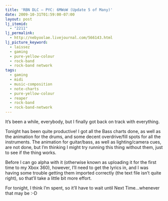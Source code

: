 ```yaml
---
title: 'RBN DLC – PYC: 6MWoW (Update 5 of Many)'
date: 2009-10-31T01:59:00-07:00
layout: post
lj_itemid:
  - "2211"
lj_permalink:
  - http://nebyoolae.livejournal.com/566143.html
lj_picture_keyword:
  - laissez
  - gaming
  - pure-yellow-colour
  - rock-band
  - rock-band network
tags:
  - gaming
  - midi
  - music-composition
  - note-charts
  - pure-yellow-colour
  - reaper
  - rock-band
  - rock-band-network
---
```

It&#8217;s been a while, everybody, but I finally got back on track with everything.

Tonight has been quite productive! I got all the Bass charts done, as well as the animation for the drums, and some decent overdrive/fill spots for all the instruments. The animation for guitar/bass, as well as lighting/camera cues, are not done, but I&#8217;m thinking I might try running this thing without them, just to see if the thing works.

<!--more-->

Before I can go alpha with it (otherwise known as uploading it for the first time to my Xbox 360), however, I&#8217;ll need to get the lyrics in, and I was having some trouble getting them imported correctly (the text file isn&#8217;t quite right), so that&#8217;ll take a little bit more effort.

For tonight, I think I&#8217;m spent, so it&#8217;ll have to wait until Next Time&#8230;whenever that may be :-D
